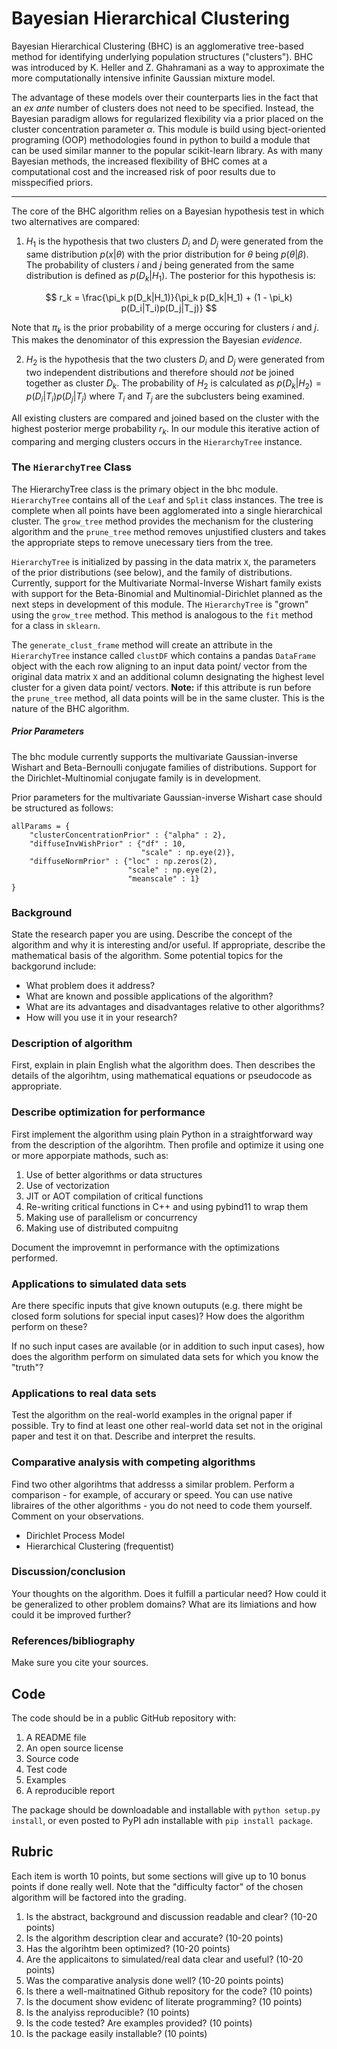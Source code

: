 # Bayesian Hierarchical Clustering

Bayesian Hierarchical Clustering (BHC) is an agglomerative tree-based method for identifying underlying population structures ("clusters"). BHC was introduced by K. Heller and Z. Ghahramani as a way to approximate the more computationally intensive infinite Gaussian mixture model.

The advantage of these models over their counterparts lies in the fact that an *ex ante* number of clusters does not need to be specified. Instead, the Bayesian paradigm allows for regularized flexibility via a prior placed on the cluster concentration parameter $\alpha$. This module is build using bject-oriented programing (OOP) methodologies found in python to build a module that can be used similar manner to the popular scikit-learn library. As with many Bayesian methods, the increased flexibility of BHC comes at a computational cost and the increased risk of poor results due to misspecified priors. 

---
 
The core of the BHC algorithm relies on a Bayesian hypothesis test in which two alternatives are compared:

1) $H_1$ is the hypothesis that two clusters $D_i$ and $D_j$ were generated from the same distribution $p(x | \theta)$ with the prior distribution for $\theta$ being $p(\theta | \beta)$. The probability of clusters $i$ and $j$ being generated from the same distribution is defined as $p(D_k|H_1)$. The posterior for this hypothesis is:

$$
r_k = \frac{\pi_k p(D_k|H_1)}{\pi_k p(D_k|H_1) + (1 - \pi_k) p(D_i|T_i)p(D_j|T_j)}
$$

Note that $\pi_k$ is the prior probability of a merge occuring for clusters $i$ and $j$. This makes the denominator of this expression the Bayesian *evidence*.

2) $H_2$ is the hypothesis that the two clusters $D_i$ and $D_j$ were generated from two independent distributions and therefore should *not* be joined together as cluster $D_k$. The probability of $H_2$ is calculated as $p(D_k|H_2) = p(D_i|T_i)p(D_j|T_j)$ where $T_i$ and $T_j$ are the subclusters being examined.

All existing clusters are compared and joined based on the cluster with the highest posterior merge probability $r_k$. In our module this iterative action of comparing and merging clusters occurs in the `HierarchyTree` instance.

### The `HierarchyTree` Class

The HierarchyTree class is the primary object in the bhc module. `HierarchyTree` contains all of the `Leaf` and `Split` class instances. The tree is complete when all points have been agglomerated into a single hierarchical cluster. The `grow_tree` method provides the mechanism for the clustering algorithm and the `prune_tree` method removes unjustified clusters and takes the appropriate steps to remove unecessary tiers from the tree.

`HierarchyTree` is initialized by passing in the data matrix `X`, the parameters of the prior distributions (see below), and the family of distributions. Currently, support for the Multivariate Normal-Inverse Wishart family exists with support for the Beta-Binomial and Multinomial-Dirichlet planned as the next steps in development of this module. The `HierarchyTree` is "grown" using the `grow_tree` method. This method is analogous to the `fit` method for a class in `sklearn`.

The `generate_clust_frame` method will create an attribute in the `HierarchyTree` instance called `clustDF` which contains a pandas `DataFrame` object with the each row aligning to an input data point/ vector from the original data matrix `X` and an additional column designating the highest level cluster for a given data point/ vectors. **Note:** if this attribute is run before the `prune_tree` method, all data points will be in the same cluster. This is the nature of the BHC algorithm.

##### Prior Parameters

The bhc module currently supports the multivariate Gaussian-inverse Wishart and Beta-Bernoulli conjugate families of distributions. Support for the Dirichlet-Multinomial conjugate family is in development.

Prior parameters for the multivariate Gaussian-inverse Wishart case should be structured as follows:

    allParams = {
        "clusterConcentrationPrior" : {"alpha" : 2},
        "diffuseInvWishPrior" : {"df" : 10,
                                 "scale" : np.eye(2)},
        "diffuseNormPrior" : {"loc" : np.zeros(2),
                              "scale" : np.eye(2),
                              "meanscale" : 1}
    }





### Background

State the research paper you are using. Describe the concept of the algorithm and why it is interesting and/or useful. If appropriate, describe the mathematical basis of the algorithm. Some potential topics for the backgorund include:

- What problem does it address? 
- What are known and possible applications of the algorithm? 
- What are its advantages and disadvantages relative to other algorithms?
- How will you use it in your research?

### Description of algorithm

First, explain in plain English what the algorithm does. Then describes the details of the algorihtm, using mathematical equations or pseudocode as appropriate. 

### Describe optimization for performance

First implement the algorithm using plain Python in a straightforward way from the description of the algorihtm. Then profile and optimize it using one or more apporpiate mathods, such as:

1. Use of better algorithms or data structures
2. Use of vectorization
3. JIT or AOT compilation of critical functions
4. Re-writing critical functions in C++ and using pybind11 to wrap them
5. Making use of parallelism or concurrency
6. Making use of distributed compuitng

Document the improvemnt in performance with the optimizations performed.

### Applications to simulated data sets

Are there specific inputs that give known outuputs (e.g. there might be closed form solutions for special input cases)? How does the algorithm perform on these? 

If no such input cases are available (or in addition to such input cases), how does the algorithm perform on simulated data sets for which you know the "truth"? 

### Applications to real data sets

Test the algorithm on the real-world examples in the orignal paper if possible. Try to find at least one other real-world data set not in the original paper and test it on that. Describe and interpret the results.

### Comparative analysis with competing algorithms

Find two other algorihtms that addresss a similar problem. Perform a comparison - for example, of accurary or speed. You can use native libraires of the other algorithms - you do not need to code them yourself. Comment on your observations. 
 - Dirichlet Process Model
 - Hierarchical Clustering (frequentist)


### Discussion/conclusion

Your thoughts on the algorithm. Does it fulfill a particular need? How could it be generalized to other problem domains? What are its limiations and how could it be improved further?

### References/bibliography

Make sure you cite your sources.

## Code

The code should be in a public GitHub repository with:

1. A README file
2. An open source license
3. Source code
4. Test code
5. Examples
6. A reproducible report

The package should be downloadable and installable with `python setup.py install`, or even posted to PyPI adn installable with `pip install package`.


## Rubric

Each item is worth 10 points, but some sections will give up to 10 bonus points if done really well. Note that the "difficulty factor" of the chosen algorithm will be factored into the grading. 

1. Is the abstract, background and discussion readable and clear? (10-20 points)
2. Is the algorithm description clear and accurate? (10-20 points)
3. Has the algorihtm been optimized? (10-20 points)
4. Are the applicaitons to simulated/real data clear and useful? (10-20 points)
5. Was the comparative analysis done well? (10-20 points points)
6. Is there a well-maitnatined Github repository for the code? (10 points)
7. Is the document show evidenc of literate programming? (10 points)
8. Is the analyiss reproducible? (10 points)
9. Is the code tested? Are examples provided? (10 points)
10. Is the package easily installable? (10 points)

